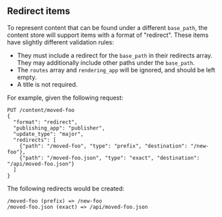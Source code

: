 ## Redirect items

To represent content that can be found under a different `base_path`, the content store will support
items with a format of "redirect".  These items have slightly different validation rules:

* They must include a redirect for the `base_path` in their redirects array.
  They may additionally include other paths under the `base_path`.
* The `routes` array and `rendering_app` will be ignored, and should be left empty.
* A title is not required.

For example, given the following request:

    PUT /content/moved-foo
    {
      "format": "redirect",
      "publishing_app": "publisher",
      "update_type": "major",
      "redirects": [
        {"path": "/moved-foo", "type": "prefix", "destination": "/new-foo"},
        {"path": "/moved-foo.json", "type": "exact", "destination": "/api/moved-foo.json"}
      ]
    }

The following redirects would be created:

    /moved-foo (prefix) => /new-foo
    /moved-foo.json (exact) => /api/moved-foo.json
